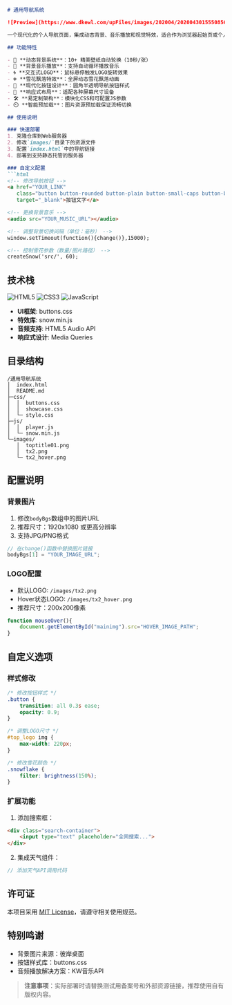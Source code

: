 ```markdown
# 通用导航系统

![Preview](https://www.dkewl.com/upFiles/images/202004/202004301555085687.png)

一个现代化的个人导航页面，集成动态背景、音乐播放和视觉特效，适合作为浏览器起始页或个人门户网站。

## 功能特性

- 🌄 **动态背景系统**：10+ 精美壁纸自动轮换（10秒/张）
- 🎵 **背景音乐播放**：支持自动循环播放音乐
- 🌀 **交互式LOGO**：鼠标悬停触发LOGO旋转效果
- ❄️ **雪花飘落特效**：全屏动态雪花飘落动画
- 🎨 **现代化按钮设计**：圆角半透明导航按钮样式
- 📱 **响应式布局**：适配各种屏幕尺寸设备
- 🛠️ **易定制架构**：模块化CSS和可配置JS参数
- ⏲️ **智能预加载**：图片资源预加载保证流畅切换

## 使用说明

### 快速部署
1. 克隆仓库到Web服务器
2. 修改`images/`目录下的资源文件
3. 配置`index.html`中的导航链接
4. 部署到支持静态托管的服务器

### 自定义配置
```html
<!-- 修改导航按钮 -->
<a href="YOUR_LINK" 
   class="button button-rounded button-plain button-small-caps button-border" 
   target="_blank">按钮文字</a>

<!-- 更换背景音乐 -->
<audio src="YOUR_MUSIC_URL"></audio>

<!-- 调整背景切换间隔（单位：毫秒） -->
window.setTimeout(function(){change()},15000); 

<!-- 控制雪花参数（数量/图片路径） -->
createSnow('src/', 60);
```

## 技术栈

![HTML5](https://img.shields.io/badge/-HTML5-E34F26?logo=html5&logoColor=white)
![CSS3](https://img.shields.io/badge/-CSS3-1572B6?logo=css3&logoColor=white)
![JavaScript](https://img.shields.io/badge/-JavaScript-F7DF1E?logo=javascript&logoColor=black)

- **UI框架**: buttons.css
- **特效库**: snow.min.js
- **音频支持**: HTML5 Audio API
- **响应式设计**: Media Queries

## 目录结构

```
/通用导航系统
│  index.html
│  README.md
├─css/
│  │  buttons.css
│  │  showcase.css
│  └─ style.css  
├─js/
│  │  player.js
│  └─ snow.min.js  
└─images/
   │  toptitle01.png
   │  tx2.png
   └─ tx2_hover.png
```

## 配置说明

### 背景图片
1. 修改`bodyBgs`数组中的图片URL
2. 推荐尺寸：1920x1080 或更高分辨率
3. 支持JPG/PNG格式

```javascript
// 在change()函数中替换图片链接
bodyBgs[1] = "YOUR_IMAGE_URL";
```

### LOGO配置
- 默认LOGO: `/images/tx2.png`
- Hover状态LOGO: `/images/tx2_hover.png`
- 推荐尺寸：200x200像素

```javascript
function mouseOver(){
    document.getElementById("mainimg").src="HOVER_IMAGE_PATH";
}
```

## 自定义选项

### 样式修改
```css
/* 修改按钮样式 */
.button {
    transition: all 0.3s ease;
    opacity: 0.9;
}

/* 调整LOGO尺寸 */
#top_logo img {
    max-width: 220px;
}

/* 修改雪花颜色 */
.snowflake {
    filter: brightness(150%);
}
```

### 扩展功能
1. 添加搜索框：
```html
<div class="search-container">
    <input type="text" placeholder="全网搜索...">
</div>
```

2. 集成天气组件：
```javascript
// 添加天气API调用代码
```

## 许可证
本项目采用 [MIT License](LICENSE)，请遵守相关使用规范。

## 特别鸣谢
- 背景图片来源：彼岸桌面
- 按钮样式库：buttons.css
- 音频播放解决方案：KW音乐API

> **注意事项**：实际部署时请替换测试用备案号和外部资源链接，推荐使用自有版权内容。
```